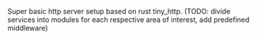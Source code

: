 Super basic http server setup based on rust tiny_http. (TODO: divide services into modules for each respective area of ​​interest, add predefined middleware)
